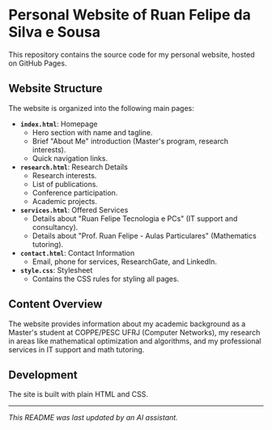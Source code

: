 # Personal Website of Ruan Felipe da Silva e Sousa

This repository contains the source code for my personal website, hosted on GitHub Pages.

## Website Structure

The website is organized into the following main pages:

*   **`index.html`**: Homepage
    *   Hero section with name and tagline.
    *   Brief "About Me" introduction (Master's program, research interests).
    *   Quick navigation links.
*   **`research.html`**: Research Details
    *   Research interests.
    *   List of publications.
    *   Conference participation.
    *   Academic projects.
*   **`services.html`**: Offered Services
    *   Details about "Ruan Felipe Tecnologia e PCs" (IT support and consultancy).
    *   Details about "Prof. Ruan Felipe - Aulas Particulares" (Mathematics tutoring).
*   **`contact.html`**: Contact Information
    *   Email, phone for services, ResearchGate, and LinkedIn.
*   **`style.css`**: Stylesheet
    *   Contains the CSS rules for styling all pages.

## Content Overview

The website provides information about my academic background as a Master's student at COPPE/PESC UFRJ (Computer Networks), my research in areas like mathematical optimization and algorithms, and my professional services in IT support and math tutoring.

## Development

The site is built with plain HTML and CSS.

---

*This README was last updated by an AI assistant.*
